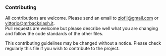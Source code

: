 ### Contributing
All contributions are welcome. Please send an email to [ziofil@gmail.com](mailto:ziofil@gmail.com) or [vittorio@mrbackslash.it](mailto:vittorio@mrbackslash.it).  
Pull requests are welcome but please describe well what you are changing and follow the code standards of the other files.

This contributing guidelines may be changed without a notice. Please check regularly this file if you wish to contribute to the project.